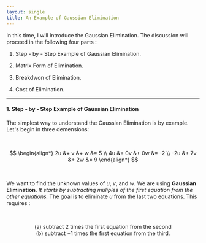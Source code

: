 ```yaml
---
layout: single
title: An Example of Gaussian Elimination
---
```



In this time, I will introduce the Gaussian Elimination. The discussion will proceed in the following four parts :   

1. Step - by - Step Example of Gaussian Elimination.    

2. Matrix Form of Elimination.    

3. Breakdwon of Elimination.     

4. Cost of Elimination.    

---

#### 1. Step - by - Step Example of Gaussian Elimination

The simplest way to understand the Gaussian Elimination is by example. Let's begin in three demensions: 

<br>

$$
\begin{align*}
 2u &+  v &+  w &= 5 \\
 4u &+ 0v &+ 0w &= -2 \\
-2u &+ 7v &+ 2w &= 9
\end{align*}
$$

<br>

We want to find the unknown values of $u$, $v$, and $w$. We are using **Gaussian Elimination**. *It starts by subtracting muliples of the first equation from the other equations.* The goal is to eliminate $u$ from the last two equations. This requires : 

<br>

<center>
  
(a) subtract $2$ times the first equation from the second   
(b) subtract $−1$ times the first equation from the third.

</center>

<br>

